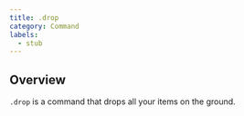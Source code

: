 ```yaml
---
title: .drop
category: Command
labels:
  - stub
---
```

## Overview
`.drop` is a command that drops all your items on the ground.
